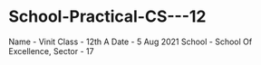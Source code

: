 # School-Practical-CS---12

Name - Vinit
Class - 12th A
Date - 5 Aug 2021
School - School Of Excellence, Sector - 17
